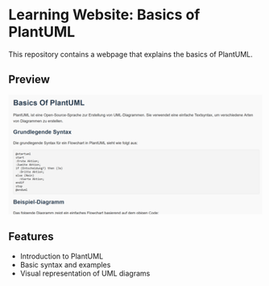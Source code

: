 # Learning Website: Basics of PlantUML

This repository contains a webpage that explains the basics of PlantUML.

## Preview

![Website Preview](pictures-for-readme/preview.png)

## Features

- Introduction to PlantUML
- Basic syntax and examples
- Visual representation of UML diagrams
